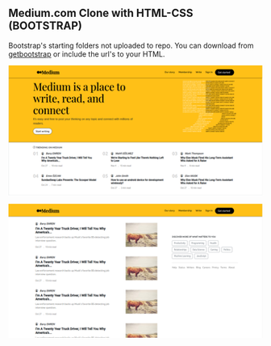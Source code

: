 ## Medium.com Clone with HTML-CSS (BOOTSTRAP)  

Bootstrap's starting folders not uploaded to repo.
You can download from [getbootstrap](https://getbootstrap.com/) or include the url's to your HTML.

![first ss](SS-1.png)

![second ss](SS-2.png)
